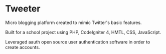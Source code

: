 # Tweeter
Micro blogging platform created to mimic Twitter's basic features.

Built for a school project using PHP, CodeIgniter 4, HMTL, CSS, JavaScript.

Leveraged aauth open source user authentication software in order to create accounts.
